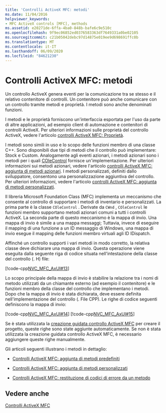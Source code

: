 ```yaml
---
title: 'Controlli ActiveX MFC: metodi'
ms.date: 11/04/2016
helpviewer_keywords:
- MFC ActiveX controls [MFC], methods
ms.assetid: e20271de-6ffa-4ba0-848b-bafe6c9e510c
ms.openlocfilehash: 9f9ec06852ed0376583363df7649331a0be02105
ms.sourcegitcommit: c21b05042debc97d14875e019ee9d698691ffc0b
ms.translationtype: MT
ms.contentlocale: it-IT
ms.lasthandoff: 06/09/2020
ms.locfileid: "84621230"
---
```

# <a name="mfc-activex-controls-methods"></a>Controlli ActiveX MFC: metodi

Un controllo ActiveX genera eventi per la comunicazione tra se stesso e il relativo contenitore di controlli. Un contenitore può anche comunicare con un controllo tramite metodi e proprietà. I metodi sono anche denominati funzioni.

I metodi e le proprietà forniscono un'interfaccia esportata per l'uso da parte di altre applicazioni, ad esempio client di automazione e contenitori di controlli ActiveX. Per ulteriori informazioni sulle proprietà del controllo ActiveX, vedere l'articolo [controlli ActiveX MFC: Proprietà](mfc-activex-controls-properties.md).

I metodi sono simili in uso e lo scopo delle funzioni membro di una classe C++. Sono disponibili due tipi di metodi che il controllo può implementare: Stock e Custom. Analogamente agli eventi azionari, i metodi azionari sono i metodi per i quali [COleControl](reference/colecontrol-class.md) fornisce un'implementazione. Per ulteriori informazioni sui metodi azionari, vedere l'articolo [controlli ActiveX MFC: aggiunta di metodi azionari](mfc-activex-controls-adding-stock-methods.md). I metodi personalizzati, definiti dallo sviluppatore, consentono una personalizzazione aggiuntiva del controllo. Per ulteriori informazioni, vedere l'articolo [controlli ActiveX MFC: aggiunta di metodi personalizzati](mfc-activex-controls-adding-custom-methods.md).

Il libreria Microsoft Foundation Class (MFC) implementa un meccanismo che consente al controllo di supportare i metodi di inventario e personalizzati. La prima parte è la classe `COleControl` . Derivate da `CWnd` , `COleControl` le funzioni membro supportano metodi azionari comuni a tutti i controlli ActiveX. La seconda parte di questo meccanismo è la mappa di invio. Una mappa di invio è simile a una mappa messaggi; Tuttavia, invece di eseguire il mapping di una funzione a un ID messaggio di Windows, una mappa di invio esegue il mapping delle funzioni membro virtuali agli ID IDispatch.

Affinché un controllo supporti i vari metodi in modo corretto, la relativa classe deve dichiarare una mappa di invio. Questa operazione viene eseguita dalla seguente riga di codice situata nell'intestazione della classe del controllo (. H) file:

[!code-cpp[NVC_MFC_AxUI#13](codesnippet/cpp/mfc-activex-controls-methods_1.h)]

Lo scopo principale della mappa di invio è stabilire la relazione tra i nomi di metodo utilizzati da un chiamante esterno (ad esempio il contenitore) e le funzioni membro della classe del controllo che implementano i metodi. Dopo che la mappa di invio è stata dichiarata, deve essere definita nell'implementazione del controllo (. File CPP). Le righe di codice seguenti definiscono la mappa di invio:

[!code-cpp[NVC_MFC_AxUI#14](codesnippet/cpp/mfc-activex-controls-methods_2.cpp)]
[!code-cpp[NVC_MFC_AxUI#15](codesnippet/cpp/mfc-activex-controls-methods_3.cpp)]

Se è stata utilizzata la [creazione guidata controllo ActiveX MFC](reference/mfc-activex-control-wizard.md) per creare il progetto, queste righe sono state aggiunte automaticamente. Se non è stata utilizzata la creazione guidata controllo ActiveX MFC, è necessario aggiungere queste righe manualmente.

Gli articoli seguenti illustrano i metodi in dettaglio:

- [Controlli ActiveX MFC: aggiunta di metodi predefiniti](mfc-activex-controls-adding-stock-methods.md)

- [Controlli ActiveX MFC: aggiunta di metodi personalizzati](mfc-activex-controls-adding-custom-methods.md)

- [Controlli ActiveX MFC: restituzione di codici di errore da un metodo](mfc-activex-controls-returning-error-codes-from-a-method.md)

## <a name="see-also"></a>Vedere anche

[Controlli ActiveX MFC](mfc-activex-controls.md)
